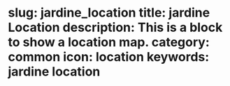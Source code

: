 slug: jardine_location
title: jardine Location
description: This is a block to show a location map.
category: common
icon: location
keywords: jardine location
=====